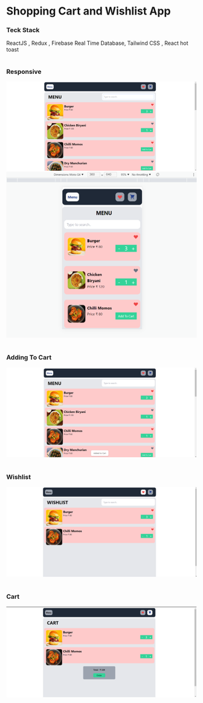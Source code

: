# Shopping Cart and Wishlist App 
### Teck Stack
ReactJS , Redux , Firebase Real Time Database, Tailwind CSS , React hot toast
#
### Responsive
<img src="./ReadmeImages/img1.png">
<img src="./ReadmeImages/img2.png">

#
### Adding To Cart
<img src="./ReadmeImages/img3.png">

#
### Wishlist
<img src="./ReadmeImages/img4.png">

#
### Cart
<img src="./ReadmeImages/img5.png">